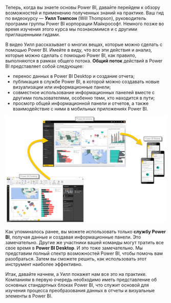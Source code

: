 Теперь, когда вы знаете основы Power BI, давайте перейдем к обзору возможностей и применению полученных знаний на практике. Ваш гид по видеокурсу — **Уилл Томпсон** (Will Thompson), руководитель программ группы Power BI корпорации Майкрософт. Немного позже во время изучения этого курса мы познакомимся и с другими приглашенными гидами.

В видео Уилл рассказывает о многих вещах, которые можно сделать с помощью Power BI. Имейте в виду, что все эти действия и анализ, которые можно сделать с помощью Power BI, как правило, выполняются в рамках общего потока. **Общий поток** действий в Power BI представляет собой следующее:

* перенос данных в Power BI Desktop и создание отчета;
* публикация в службе Power BI, в которой можно создавать новые визуализации или информационные панели;
* совместное использование информационных панелей вместе с другими пользователями, особенно теми, кто находится в пути;
* просмотр общей информационной панели и отчетов, а также взаимодействие с ними в мобильных приложениях Power BI.

![](media/0-1-intro-using-power-bi/c0a1_1.png)

Как упоминалось ранее, вы можете использовать только **службу Power BI**, получая данные и создавая информационные панели. Это замечательно. Другие же участники вашей команды могут тратить все свое время в **Power BI Desktop**. И это тоже замечательно. Мы представим полный спектр возможностей Power BI, чтобы помочь вам разобраться. Затем вы сможете решить, как использовать этот инструмент наиболее эффективно.

Итак, давайте начнем, а Уилл покажет нам все это на практике. Компаниям в первую очередь необходимо иметь представление об основных стандартных блоках Power BI, что служит основой для изучения процесса преобразования данных в отчеты и визуальные элементы в Power BI.

